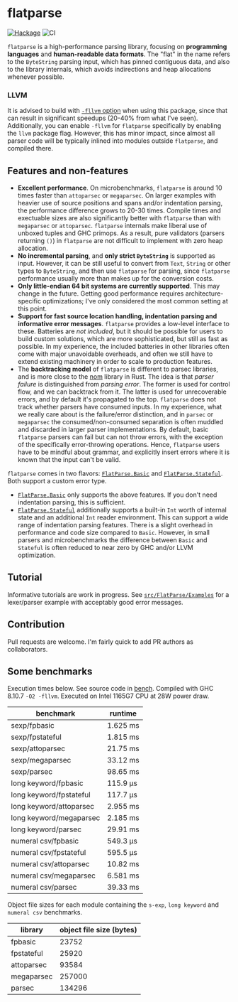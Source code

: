 # flatparse

[![Hackage](https://img.shields.io/hackage/v/flatparse.svg)](https://hackage.haskell.org/package/flatparse)
![CI](https://github.com/AndrasKovacs/flatparse/actions/workflows/haskell.yml/badge.svg)

`flatparse` is a high-performance parsing library, focusing on __programming languages__ and __human-readable data formats__. The "flat" in the name
refers to the `ByteString` parsing input, which has pinned contiguous data, and also to the library internals, which avoids indirections and heap allocations
whenever possible.

### LLVM

It is advised to build with [`-fllvm`
option](https://downloads.haskell.org/~ghc/latest/docs/html/users_guide/codegens.html#llvm-code-generator-fllvm)
when using this package, since that can result in significant speedups (20-40%
from what I've seen). Additionally, you can enable `-fllvm` for `flatparse`
specifically by enabling the `llvm` package flag. However, this has minor
impact, since almost all parser code will be typically inlined into modules
outside `flatparse`, and compiled there.

## Features and non-features

* __Excellent performance__. On microbenchmarks, `flatparse` is around 10 times faster than `attoparsec` or `megaparsec`. On larger examples with heavier use of source positions and spans and/or indentation parsing, the performance difference grows to 20-30 times. Compile times and exectuable sizes are also significantly better with `flatparse` than with `megaparsec` or `attoparsec`. `flatparse` internals make liberal use of unboxed tuples and GHC primops. As a result, pure validators (parsers returning `()`) in `flatparse` are not difficult to implement with zero heap allocation.
* __No incremental parsing__, and __only strict `ByteString`__ is supported as input. However, it can be still useful to convert from `Text`, `String` or other types to `ByteString`, and then use `flatparse` for parsing, since `flatparse` performance usually more than makes up for the conversion costs.
* __Only little-endian 64 bit systems are currently supported__. This may change in the future. Getting good performance requires architecture-specific optimizations; I've only considered the most common setting at this point.
* __Support for fast source location handling, indentation parsing and informative error messages__. `flatparse` provides a low-level interface to these. Batteries are _not included_, but it should be possible for users to build custom solutions, which are more sophisticated, but still as fast as possible. In my experience, the included batteries in other libraries often come with major unavoidable overheads, and often we still have to extend existing machinery in order to scale to production features.
* The __backtracking model__ of `flatparse` is different to parsec libraries, and is more close to the [nom](https://github.com/Geal/nom) library in Rust. The idea is that _parser failure_ is distinguished from _parsing error_. The former is used for control flow, and we can backtrack from it. The latter is used for unrecoverable errors, and by default it's propagated to the top. `flatparse` does not track whether parsers have consumed inputs. In my experience, what we really care about is the failure/error distinction, and in `parsec` or `megaparsec` the consumed/non-consumed separation is often muddled and discarded in larger parser implementations. By default, basic `flatparse` parsers can fail but can not throw errors, with the exception of the specifically error-throwing operations. Hence, `flatparse` users have to be mindful about grammar, and explicitly insert errors where it is known that the input can't be valid.

`flatparse` comes in two flavors: [`FlatParse.Basic`][basic] and [`FlatParse.Stateful`][stateful]. Both support a custom error type.

* [`FlatParse.Basic`][basic] only supports the above features. If you don't need indentation
  parsing, this is sufficient.
* [`FlatParse.Stateful`][stateful] additionally supports a built-in `Int` worth of internal state
  and an additional `Int` reader environment. This can support a wide range of indentation parsing
  features. There is a slight overhead in performance and code size compared to `Basic`. However, in
  small parsers and microbenchmarks the difference between `Basic` and `Stateful` is often reduced
  to near zero by GHC and/or LLVM optimization.

## Tutorial

Informative tutorials are work in progress. See [`src/FlatParse/Examples`](src/FlatParse/Examples)
for a lexer/parser example with acceptably good error messages.

## Contribution

Pull requests are welcome. I'm fairly quick to add PR authors as collaborators.

## Some benchmarks

Execution times below. See source code in [bench](bench). Compiled with GHC
8.10.7 `-O2 -fllvm`. Executed on Intel 1165G7 CPU at 28W power draw.

|      benchmark              |  runtime   |
|-----------------------------|-------------
|sexp/fpbasic                 | 1.625 ms   |
|sexp/fpstateful              | 1.815 ms   |
|sexp/attoparsec              | 21.75 ms   |
|sexp/megaparsec              | 33.12 ms   |
|sexp/parsec                  | 98.65 ms   |
|long keyword/fpbasic         | 115.9 μs   |
|long keyword/fpstateful      | 117.7 μs   |
|long keyword/attoparsec      | 2.955 ms   |
|long keyword/megaparsec      | 2.185 ms   |
|long keyword/parsec          | 29.91 ms   |
|numeral csv/fpbasic          | 549.3 μs   |
|numeral csv/fpstateful       | 595.5 μs   |
|numeral csv/attoparsec       | 10.82 ms   |
|numeral csv/megaparsec       | 6.581 ms   |
|numeral csv/parsec           | 39.33 ms   |

Object file sizes for each module containing the `s-exp`, `long keyword` and `numeral csv` benchmarks.

| library    | object file size (bytes) |
| -------    | ------------------------ |
| fpbasic    |  23752                   |
| fpstateful |  25920                   |
| attoparsec |  93584                   |
| megaparsec |  257000                  |
| parsec     |  134296                  |

[basic]: https://hackage.haskell.org/package/flatparse/docs/FlatParse-Basic.html
[stateful]: https://hackage.haskell.org/package/flatparse/docs/FlatParse-Stateful.html

